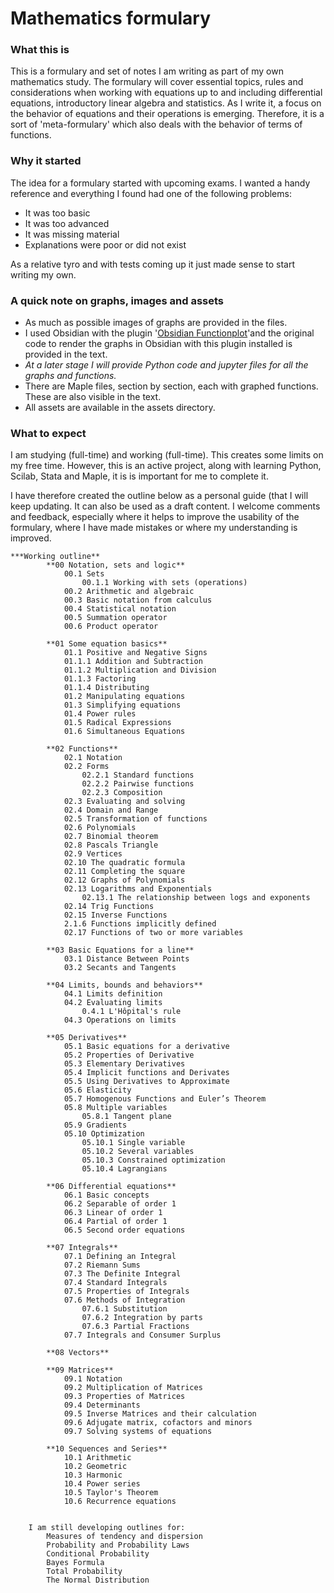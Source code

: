 # Mathematics formulary

### What this is

This is a formulary and set of notes I am writing as part of my own mathematics study. The formulary will cover essential topics, rules and considerations when working with equations up to and including differential equations, introductory linear algebra and statistics. As I write it, a focus on the behavior of equations and their operations is emerging. Therefore, it is a sort of 'meta-formulary' which also deals with the behavior of terms of functions.

### Why it started

The idea for a formulary started with upcoming exams. I wanted a handy reference and everything I found had one of the following problems:

- It was too basic
- It was too advanced
- It was missing material
- Explanations were poor or did not exist

As a relative tyro and with tests coming up it just made sense to start writing my own.

### A quick note on graphs, images and assets

- As much as possible images of graphs are provided in the files.
- I used Obsidian with the plugin '[Obsidian Functionplot](https://github.com/leonhma/obsidian-functionplot)'and the original code to render the graphs in Obsidian with this plugin installed is provided in the text.
- *At a later stage I will provide Python code and jupyter files for all the graphs and functions.*
- There are Maple files, section by section, each with graphed functions. These are also visible in the text.
- All assets are available in the assets directory.

### What to expect

I am studying (full-time) and working (full-time). This creates some limits on my free time. However, this is an active project, along with learning Python, Scilab, Stata and Maple, it is is important for me to complete it.

I have therefore created the outline below as a personal guide (that I will keep updating. It can also be used as a draft content. I welcome comments and feedback, especially where it helps to improve the usability of the formulary, where I have made mistakes or where my understanding is improved.

```
***Working outline**
		**00 Notation, sets and logic**
			00.1 Sets
				00.1.1 Working with sets (operations)
			00.2 Arithmetic and algebraic
			00.3 Basic notation from calculus
			00.4 Statistical notation
			00.5 Summation operator
			00.6 Product operator
			
		**01 Some equation basics**
			01.1 Positive and Negative Signs
			01.1.1 Addition and Subtraction
			01.1.2 Multiplication and Division
			01.1.3 Factoring
			01.1.4 Distributing
			01.2 Manipulating equations
			01.3 Simplifying equations
			01.4 Power rules
			01.5 Radical Expressions
			01.6 Simultaneous Equations
			
		**02 Functions**
			02.1 Notation
			02.2 Forms
				02.2.1 Standard functions
				02.2.2 Pairwise functions
				02.2.3 Composition
			02.3 Evaluating and solving
			02.4 Domain and Range
			02.5 Transformation of functions
			02.6 Polynomials
			02.7 Binomial theorem
			02.8 Pascals Triangle
			02.9 Vertices
			02.10 The quadratic formula
			02.11 Completing the square
			02.12 Graphs of Polynomials
			02.13 Logarithms and Exponentials
				02.13.1 The relationship between logs and exponents
			02.14 Trig Functions
			02.15 Inverse Functions
			2.1.6 Functions implicitly defined
			02.17 Functions of two or more variables
		
		**03 Basic Equations for a line**
			03.1 Distance Between Points
			03.2 Secants and Tangents
			
		**04 Limits, bounds and behaviors**
			04.1 Limits definition
			04.2 Evaluating limits
				0.4.1 L'Hôpital's rule
			04.3 Operations on limits
			
		**05 Derivatives** 
			05.1 Basic equations for a derivative
			05.2 Properties of Derivative
			05.3 Elementary Derivatives
			05.4 Implicit functions and Derivates
			05.5 Using Derivatives to Approximate
			05.6 Elasticity
			05.7 Homogenous Functions and Euler’s Theorem
			05.8 Multiple variables
				05.8.1 Tangent plane
			05.9 Gradients
			05.10 Optimization
				05.10.1 Single variable
				05.10.2 Several variables
				05.10.3 Constrained optimization
				05.10.4 Lagrangians
			
		**06 Differential equations**
			06.1 Basic concepts
			06.2 Separable of order 1
			06.3 Linear of order 1
			06.4 Partial of order 1
			06.5 Second order equations
			
		**07 Integrals**
			07.1 Defining an Integral
			07.2 Riemann Sums
			07.3 The Definite Integral
			07.4 Standard Integrals
			07.5 Properties of Integrals
			07.6 Methods of Integration
				07.6.1 Substitution
				07.6.2 Integration by parts
				07.6.3 Partial Fractions
			07.7 Integrals and Consumer Surplus
      
		**08 Vectors**
			
		**09 Matrices**
			09.1 Notation
			09.2 Multiplication of Matrices
			09.3 Properties of Matrices
			09.4 Determinants
			09.5 Inverse Matrices and their calculation
			09.6 Adjugate matrix, cofactors and minors
			09.7 Solving systems of equations
			
		**10 Sequences and Series**
			10.1 Arithmetic
			10.2 Geometric
			10.3 Harmonic
			10.4 Power series
			10.5 Taylor's Theorem
			10.6 Recurrence equations


    I am still developing outlines for:
		Measures of tendency and dispersion
		Probability and Probability Laws
		Conditional Probability
		Bayes Formula
		Total Probability
		The Normal Distribution
```
